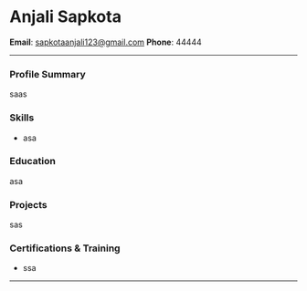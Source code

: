 # Anjali Sapkota

**Email**: sapkotaanjali123@gmail.com
**Phone**: 44444


---

### Profile Summary
saas

### Skills
- asa

### Education
asa

### Projects
sas

### Certifications & Training
- ssa


---

